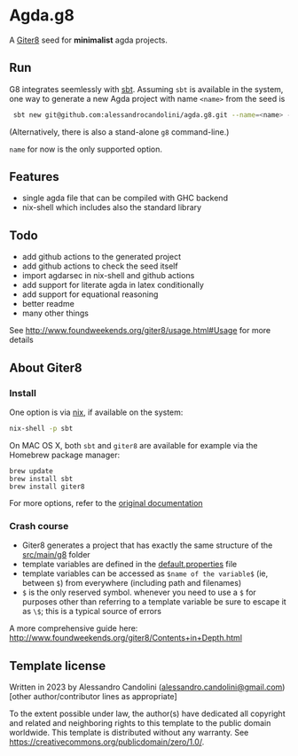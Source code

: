 # Agda.g8

A [Giter8][g8] seed for **minimalist** agda projects. 

## Run

G8 integrates seemlessly with [sbt](https://www.scala-sbt.org/). Assuming `sbt` is available in the system, one way to generate a new Agda project with name `<name>` from the seed is 

```bash 
 sbt new git@github.com:alessandrocandolini/agda.g8.git --name=<name> --force
```

(Alternatively, there is also a stand-alone `g8` command-line.) 

`name` for now is the only supported option. 

## Features

* single agda file that can be compiled with GHC backend 
* nix-shell which includes also the standard library

## Todo 

* add github actions to the generated project
* add github actions to check the seed itself
* import agdarsec in nix-shell and github actions
* add support for literate agda in latex conditionally
* add support for equational reasoning 
* better readme
* many other things

See http://www.foundweekends.org/giter8/usage.html#Usage for more details

## About Giter8

### Install

One option is via [nix](https://nixos.org/), if available on the system: 
```bash
nix-shell -p sbt
```

On MAC OS X, both `sbt` and `giter8` are available for example via the Homebrew package manager:
```
brew update
brew install sbt
brew install giter8
```

For more options, refer to the [original documentation](http://www.foundweekends.org/giter8/setup.html)

### Crash course

* Giter8 generates a project that has exactly the same structure of the [src/main/g8](src/main/g8) folder
* template variables are defined in the [default.properties](src/main/g8/default.properties) file
* template variables can be accessed as `$name of the variable$` (ie, between `$`) from everywhere (including path and filenames)
* `$` is the only reserved symbol. whenever you need to use a `$` for purposes other than referring to a template variable be sure to escape it as `\$`; this is a typical source of errors

A more comprehensive guide here: http://www.foundweekends.org/giter8/Contents+in+Depth.html

Template license
----------------
Written in 2023 by Alessandro Candolini (alessandro.candolini@gmail.com)
[other author/contributor lines as appropriate]

To the extent possible under law, the author(s) have dedicated all copyright and related
and neighboring rights to this template to the public domain worldwide.
This template is distributed without any warranty. See <https://creativecommons.org/publicdomain/zero/1.0/>.

[g8]: https://www.foundweekends.org/giter8/
